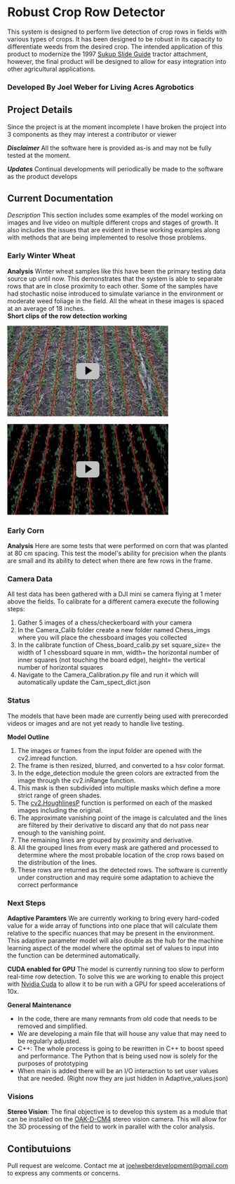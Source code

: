 # Robust Crop Row Detector

This system is designed to perform live detection of crop rows in fields with various types of crops. It has been designed to be robust in its capacity to differentiate weeds from the desired crop. The intended application of this product to modernize the 1997 [Sukup Slide Guide](https://drive.google.com/file/d/1C9tRUihWTYV-mEKkKOlWpIxzGHnaR0qW/view?usp=sharing) tractor attachment, however, the final product will be designed to allow for easy integration into other agricultural applications.

### Developed By Joel Weber for Living Acres Agrobotics

## Project Details 
Since the project is at the moment incomplete I have broken the project into 3 components as they may interest a contributor or viewer

***Disclaimer*** All the software here is provided as-is and may not be fully tested at the moment. 

***Updates*** Continual developments will periodically be made to the software as the product develops


## Current Documentation
  *Description* This section includes some examples of the model working on images and live video on multiple different crops and stages of growth. It also includes the issues that 
  are evident in these working examples along with methods that are being implemented to resolve those problems. 

  ### Early Winter Wheat
  **Analysis** Winter wheat samples like this have been the primary testing data source up until now. This demonstrates that the system is able to separate rows that are 
  in close proximity to each other. Some of the samples have had stochastic noise introduced to simulate variance in the environment or moderate weed foliage in the field. All the 
  wheat in these images is spaced at an average of 18 inches. 
  </br>
  **Short clips of the row detection working** 
  
  [![Detection on winter wheat with mask and noise](https://github.com/JoelWeberDev/agricultural_crop_row_detection/blob/main/Demonstration_data/Readme_images/Crop_recog_face_image.jpg)](https://youtu.be/QxzcWDdI4Ac)
  
  [![Detection on winter wheat without mask and noise](https://github.com/JoelWeberDev/agricultural_crop_row_detection/blob/main/Demonstration_data/Readme_images/Crop_recog_face_image_masked.jpg)](https://youtu.be/lmLJby_kZS8)


  ### Early Corn
  **Analysis** Here are some tests that were performed on corn that was planted at 80 cm spacing. This test the model's ability for precision when the plants are small and its ability to detect when there are few rows in the frame. 

 ### Camera Data
  All test data has been gathered with a DJI mini se camera flying at 1 meter above the fields.
  To calibrate for a different camera execute the following steps:
   1. Gather 5 images of a chess/checkerboard with your camera
   2. In the Camera_Calib folder create a new folder named Chess_imgs where you will place the chessboard images you collected 
   3. In the calibrate function of Chess_board_calib.py set square_size= the width of 1 chessboard square in mm, width= the horizontal number of inner squares (not touching the board edge), height= the vertical number of horizontal squares 
   4. Navigate to the Camera_Calibration.py file and run it which will automatically update the Cam_spect_dict.json 


 ### Status
  The models that have been made are currently being used with prerecorded videos or images and are not yet ready to handle live testing. 
  
  **Model Outline**
   1. The images or frames from the input folder are opened with the cv2.imread function.
   2. The frame is then resized, blurred, and converted to a hsv color format.
   3. In the edge_detection module the green colors are extracted from the image through the cv2.inRange function.
   4. This mask is then subdivided into multiple masks which define a more strict range of green shades.
   5. The [cv2.HoughlinesP](https://docs.opencv.org/3.4/dd/d1a/group__imgproc__feature.html#ga8618180a5948286384e3b7ca02f6feeb) function is performed on each of the masked images including the original.
   6. The approximate vanishing point of the image is calculated and the lines are filtered by their derivative to discard any that do not pass near enough to the vanishing point.
   7. The remaining lines are grouped by proximity and derivative.
   8. All the grouped lines from every mask are gathered and processed to determine where the most probable location of the crop rows based on the distribution of the lines.
   9. These rows are returned as the detected rows.
  The software is currently under construction and may require some adaptation to achieve the correct performance 
 ### Next Steps 
  **Adaptive Paramters**
   We are currently working to bring every hard-coded value for a wide array of functions into one place that will calculate them relative to the specific nuances that may be present in the environment. This adaptive parameter model will also double as the hub for the machine learning aspect of the model where the optimal set of values to input into the function can be determined automatically.
   
  **CUDA enabled for GPU**
   The model is currently running too slow to perform real-time row detection. To solve this we are working to enable this project with [Nvidia Cuda](https://developer.nvidia.com/cuda-zone#:~:text=CUDA%C2%AE%20is%20a%20parallel,harnessing%20the%20power%20of%20GPUs) to allow it to be run with a GPU for speed accelerations of 10x. 

 **General Maintenance**
  - In the code, there are many remnants from old code that needs to be removed and simplified.
  - We are developing a main file that will house any value that may need to be regularly adjusted.
  - C++: The whole process is going to be rewritten in C++ to boost speed and performance. The Python that is being used now is solely for the purposes of prototyping
  - When main is added there will be an I/O interaction to set user values that are needed. (Right now they are just hidden in Adaptive_values.json)

 ### Visions
  **Stereo Vision**:
   The final objective is to develop this system as a module that can be installed on the [OAK-D-CM4](https://docs.luxonis.com/projects/hardware/en/latest/pages/DM1097.html) stereo vision camera. This will allow for the 3D processing of the field to work in parallel with the color analysis. 


## Contibutuions
Pull request are welcome. Contact me at joelweberdevelopment@gmail.com to express any comments or concerns.

